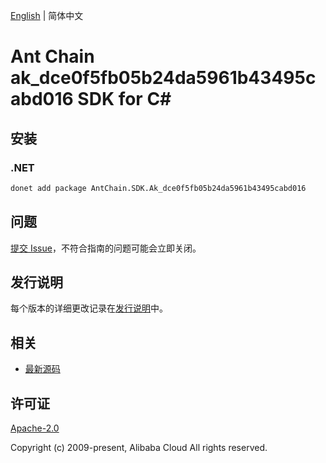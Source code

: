 [English](README.md) | 简体中文

# Ant Chain ak_dce0f5fb05b24da5961b43495cabd016 SDK for C#

## 安装

### .NET

```bash
donet add package AntChain.SDK.Ak_dce0f5fb05b24da5961b43495cabd016
```

## 问题

[提交 Issue](https://github.com/alipay/antchain-openapi-prod-sdk/issues/new)，不符合指南的问题可能会立即关闭。

## 发行说明

每个版本的详细更改记录在[发行说明](./ChangeLog.txt)中。

## 相关

* [最新源码](https://github.com/antchain-openapi-prod-sdk)

## 许可证

[Apache-2.0](http://www.apache.org/licenses/LICENSE-2.0)

Copyright (c) 2009-present, Alibaba Cloud All rights reserved.

